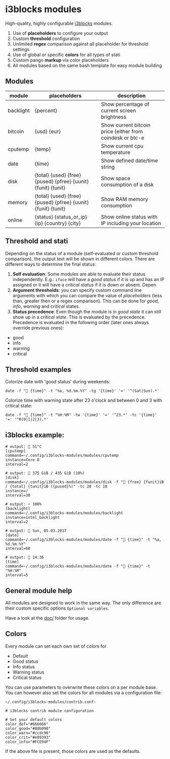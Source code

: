 # i3blocks modules

High-quality, highly configurable [i3blocks](https://github.com/vivien/i3blocks/) modules.

1. Use of **placeholders** to configure your output
2. Custom **threshold** configuration
3. Unlimited **regex** comparison against all placeholder for threshold settings
3. Use of global or specific **colors** for all types of stati
4. Custom pango **markup** via color placeholders
5. All modules based on the same bash template for easy module building


## Modules

| module | placeholders | description |
|--------|--------------|-------------|
| backlight | {percent} | Show percentage of current screen brightness |
| bitcoin | {usd} {eur} | Show current bitcoin price (either from coindesk or btc-e |
| cputemp | {temp} | Show current cpu temperature |
| date | {time} | Show defined date/time string |
| disk | {total} {used} {free} {pused} {pfree} {uunit} {funit} {tunit} | Show space consumption of a disk |
| memory | {total} {used} {free} {pused} {pfree} {uunit} {funit} {tunit} | Show RAM memory consumption |
| online | {status} {status_or_ip} {ip} {country} {city} | Show online status with IP including your location |

## Threshold and stati

Depending on the status of a module (self-evaluated or custom threshold comparison), the output text will be shown in different colors. There are different ways to determine the final status:

1. **Self evaluation**: Some modules are able to evaluate their status independently. E.g.: `iface` will have a *good status* if it is up and has an IP assigned or it will have a *critical status* if it is down or absent. Depen
2. **Argument thresholds**: you can specify custom command line arguments with which you can compare the value of *placeholders* (less than, greater then or a regex comparison). This can be done for *good*, *info*, *warning* and *critical* states.
3. **Status precedence**: Even though the module is in *good state* it can still show up in a *critical state*. This is evaluated by the precedence. Precedence is evaluated in the following order (later ones always override previous ones):
  - good
  - info
  - warning
  - critical


## Threshold examples

Colorize date with 'good status' during weekends:
```
date -f " {time}" -t "%a, %d.%m.%Y" -tg '{time}' '=' '^(Sat|Sun).*'
```
Colorize time with warning state after 23 o'clock and between 0 and 3 with critical state:
```
date -f " {time}" -t "%H:%M" -tw '{time}' '=' '^23.*' -tc '{time}' '=' '^0(0|1|2|3).*'
```


## i3blocks example:

```
# output:  51°C
[cputemp]
command=~/.config/i3blocks-modules/modules/cputemp
instance=Core 0
interval=2

# output:  375 GiB / 435 GiB (10%)
[disk]
command=~/.config/i3blocks-modules/modules/disk -f " {free} {funit}iB / {total} {tunit}iB ({pused}%)" -tc 20 -tc 10
instance=/
interval=30

# output: ☼ 100%
[backlight]
command=~/.config/i3blocks-modules/modules/backlight
instance=intel_backlight
interval=2

# output:  Sun, 05.03.2017
[date]
command=~/.config/i3blocks-modules/modules/date -f " {time}" -t "%a, %d.%m.%Y"
interval=60

# output:  14:36
[time]
command=~/.config/i3blocks-modules/modules/date -f " {time}" -t "%H:%M"
interval=5
```


## General module help

All modules are designed to work in the same way. The only difference are their custom specific options `Optional variables`.

Have a look at the [doc/](doc/) folder for usage.

## Colors

Every module can set each own set of colors for

* Default
* Good status
* Info status
* Warning status
* Critical status

You can use parameters to overwrite these colors on a per module base. You can however also set the colors for all modules via a configuration file:

`~/.config/i3blocks-modules/contrib.conf:`

```
# i3blocks contrib module configuration

# Set your default colors
color_def="#666666"
color_good="#88b090"
color_warn="#ccdc90"
color_crit="#e89393"
color_info="#FCE94F"
```

If the above file is present, those colors are used as the defaults.
